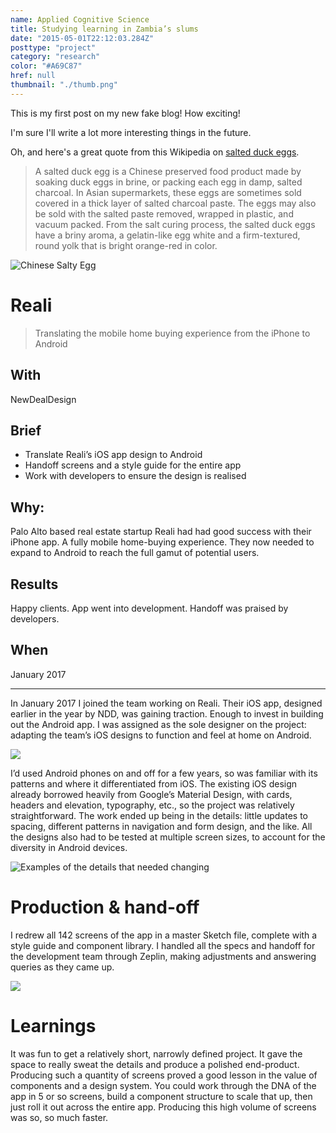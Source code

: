 ```yaml
---
name: Applied Cognitive Science
title: Studying learning in Zambia’s slums
date: "2015-05-01T22:12:03.284Z"
posttype: "project"
category: "research"
color: "#A69C87"
href: null
thumbnail: "./thumb.png"
---
```


This is my first post on my new fake blog! How exciting!

I'm sure I'll write a lot more interesting things in the future.

Oh, and here's a great quote from this Wikipedia on
[salted duck eggs](http://en.wikipedia.org/wiki/Salted_duck_egg).

> A salted duck egg is a Chinese preserved food product made by soaking duck
> eggs in brine, or packing each egg in damp, salted charcoal. In Asian
> supermarkets, these eggs are sometimes sold covered in a thick layer of salted
> charcoal paste. The eggs may also be sold with the salted paste removed,
> wrapped in plastic, and vacuum packed. From the salt curing process, the
> salted duck eggs have a briny aroma, a gelatin-like egg white and a
> firm-textured, round yolk that is bright orange-red in color.

![Chinese Salty Egg](./salty_egg.jpg)

# Reali

> Translating the mobile home buying experience from the iPhone to Android

## With

NewDealDesign

## Brief

- Translate Reali’s iOS app design to Android
- Handoff screens and a style guide for the entire app
- Work with developers to ensure the design is realised

## Why:

Palo Alto based real estate startup Reali had had good success with their iPhone app. A fully mobile home-buying experience. They now needed to expand to Android to reach the full gamut of potential users.

## Results

Happy clients. App went into development. Handoff was praised by developers.

## When

January 2017

---

In January 2017 I joined the team working on Reali. Their iOS app, designed earlier in the year by NDD, was gaining traction. Enough to invest in building out the Android app. I was assigned as the sole designer on the project: adapting the team’s iOS designs to function and feel at home on Android.

![](https://paper-attachments.dropbox.com/s_DEFCAE7839857570C7AC0F864D51B3E95C852D96DE4B0699151E9800CA870915_1558732139838_Group+10.png)

I’d used Android phones on and off for a few years, so was familiar with its patterns and where it differentiated from iOS. The existing iOS design already borrowed heavily from Google’s Material Design, with cards, headers and elevation, typography, etc., so the project was relatively straightforward. The work ended up being in the details: little updates to spacing, different patterns in navigation and form design, and the like. All the designs also had to be tested at multiple screen sizes, to account for the diversity in Android devices.

![Examples of the details that needed changing](https://paper-attachments.dropbox.com/s_DEFCAE7839857570C7AC0F864D51B3E95C852D96DE4B0699151E9800CA870915_1558732149825_Group+9.png)

# Production & hand-off

I redrew all 142 screens of the app in a master Sketch file, complete with a style guide and component library. I handled all the specs and handoff for the development team through Zeplin, making adjustments and answering queries as they came up.

![](https://paper-attachments.dropbox.com/s_DEFCAE7839857570C7AC0F864D51B3E95C852D96DE4B0699151E9800CA870915_1558732161869_Frame.png)

# Learnings

It was fun to get a relatively short, narrowly defined project. It gave the space to really sweat the details and produce a polished end-product. Producing such a quantity of screens proved a good lesson in the value of components and a design system. You could work through the DNA of the app in 5 or so screens, build a component structure to scale that up, then just roll it out across the entire app. Producing this high volume of screens was so, so much faster.
